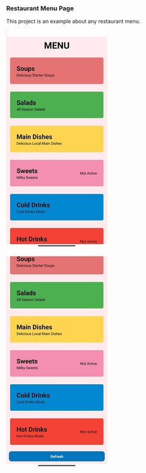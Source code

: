 ### Restaurant Menu Page

This project is an example about any restaurant menu.

![Menu Photo](https://github.com/omur8819/ReactNative-menuPage/blob/main/restaurantMenuPage/src/images/image1.jpg)
![Menu Photo](https://github.com/omur8819/ReactNative-menuPage/blob/main/restaurantMenuPage/src/images/image2.jpg)

